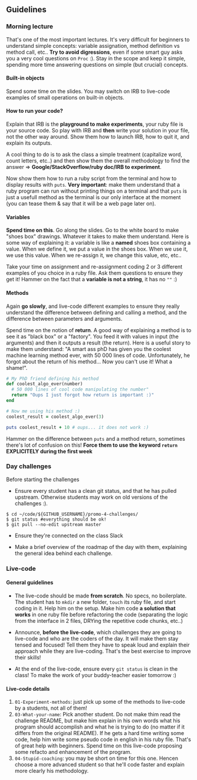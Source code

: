 ## Guidelines

### Morning lecture

That's one of the most important lectures. It's very difficult for beginners to understand simple concepts: variable assignation, method definition vs method call, etc.. **Try to avoid digressions**, even if some smart guy asks you a very cool questions on `Proc` :). Stay in the scope and keep it simple, spending more time answering questions on simple (but crucial) concepts.

#### Built-in objects

Spend some time on the slides. You may switch on IRB to live-code examples of small operations on built-in objects.

#### How to run your code?

Explain that IRB is the **playground to make experiments**, your ruby file is your source code. So play with IRB and **then** write your solution in your file, not the other way around. Show them how to launch IRB, how to quit it, and explain its outputs.

A cool thing to do is to ask the class a simple treatment (capitalize word, count letters, etc..) and then show them the overall methodology to find the answer => **Google/StackOverflow/ruby doc/IRB to experiment**.

Now show them how to run a ruby script from the terminal and how to display results with `puts`. **Very important**: make them understand that a ruby program can run without printing things on a terminal and that `puts` is just a usefull method as the terminal is our only interface at the moment (you can tease them & say that it will be a web page later on). 

#### Variables

**Spend time on this**. Go along the slides. Go to the white board to make "shoes box" drawings. Whatever it takes to make them understand. Here is some way of explaining it: a variable is like a **named** shoes box containing a value. When we define it, we put a value in the shoes box. When we use it, we use this value. When we re-assign it, we change this value, etc, etc..

Take your time on assignment and re-assignment coding 2 or 3 different examples of you choice in a ruby file. Ask them questions to ensure they get it! Hammer on the fact that a **variable is not a string**, it has no `""` :)

#### Methods

Again **go slowly**, and live-code different examples to ensure they  really understand the difference between defining and calling a method, and the difference between parameters and arguments. 

Spend time on the notion of **return**. A good way of explaining a method is to see it as "black box" or a "factory". You feed it with values in input (the arguments) and then it outputs a result (the return). Here is a useful story to make them understand: "A smart ass phD has given you the coolest machine learning method ever, with 50 000 lines of code. Unfortunately, he forgot about the return of his method... Now you can't use it! What a shame!".


```ruby
# My PhD friend defining his method
def coolest_algo_ever(number)
  # 50 000 lines of cool code manipulating the number"
  return "Oups I just forgot how return is important :)"
end

# Now me using his method :)
coolest_result = coolest_algo_ever(3)

puts coolest_result + 10 # oups... it does not work :)
```

Hammer on the difference between `puts` and a method return, sometimes there's lot of confusion on this! **Force them to use the keyword `return` EXPLICITELY during the first week**


### Day challenges
Before starting the challenges

- Ensure every student has a clean git status, and that he has pulled upstream. Otherwise students may work on old versions of the challenges :).

```
$ cd ~/code/${GITHUB_USERNAME}/promo-4-challenges/
$ git status #everything should be ok!
$ git pull --no-edit upstream master
```

- Ensure they're connected on the class Slack

- Make a brief overview of the roadmap of the day with them, explaining the general idea behind each challenge.

### Live-code

#### General guidelines
- The live-code should be made **from scratch**. No specs, no boilerplate. The student has to `mkdir` a new folder, `touch` its ruby file, and start coding in it. Help him on the setup. Make him code **a solution that works** in one ruby file before refactoring the code (separating the logic from the interface in 2 files, DRYing the repetitive code chunks, etc..)

- Announce, **before the live-code**, which challenges they are going to live-code and who are the coders of the day. It will make them stay tensed and focused! Tell them they have to speak loud and explain their approach while they are live-coding. That's the best exercise to improve their skills!

- At the end of the live-code, ensure every `git status` is clean in the class! To make the work of your buddy-teacher easier tomorrow :)


#### Live-code details

1. `01-Experiment-methods`: just pick up some of the methods to live-code by a students, not all of them!
1. `03-What-your-name`: Pick another student. Do not make thim read the challenge README, but make him explain in his own words what his program should accomplish and what he is trying to do (no matter if it differs from the original README). If he gets a hard time writing some code, help him write some pseudo code in english in his ruby file. That's of great help with beginners. Spend time on this live-code proposing some refacto and enhancement of the program.
1. `04-Stupid-coaching`: you may be short on time for this one. Hencen choose a more advanced student so that he'll code faster and explain more clearly his methodology.


